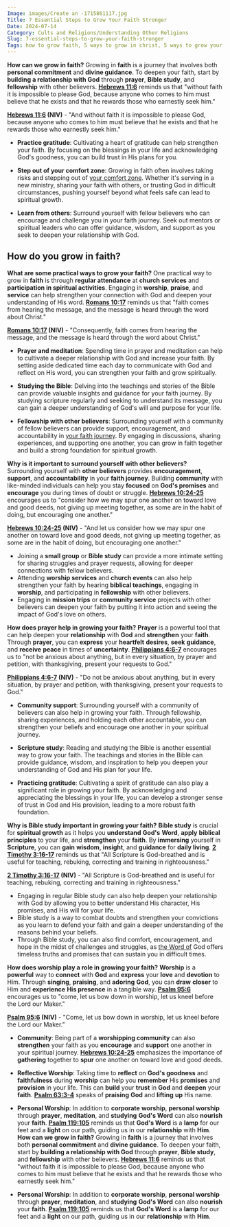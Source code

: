 ```yaml
---
Image: images/Create an -1715861117.jpg
Title: 7 Essential Steps to Grow Your Faith Stronger
Date: 2024-07-14
Category: Cults and Religions/Understanding Other Religions
Slug: 7-essential-steps-to-grow-your-faith-stronger
Tags: how to grow faith, 5 ways to grow in christ, 5 ways to grow your faith, how to grow your faith in god, how do you grow your faith, how to grow my faith, how to grow in your faith, how can we grow in faith, growing in faith, how to grow your faith, how do you grow in faith, how do we grow our faith, cults and religions, understanding other religions
---
```

**How can we grow in faith?**
Growing in **faith** is a journey that involves both **personal commitment** and **divine guidance**. To deepen your faith, start by **building a relationship with God** through **prayer**, **Bible study**, and **fellowship** with other believers. **[Hebrews 11:6](https://www.bibleref.com/Hebrews/11/Hebrews-11-6.html)** reminds us that "without faith it is impossible to please God, because anyone who comes to him must believe that he exists and that he rewards those who earnestly seek him."

**[Hebrews 11:6](https://www.bibleref.com/Hebrews/11/Hebrews-11-6.html) (NIV)** - "And without faith it is impossible to please God, because anyone who comes to him must believe that he exists and that he rewards those who earnestly seek him."

- **Practice gratitude**: Cultivating a heart of gratitude can help strengthen your faith. By focusing on the blessings in your life and acknowledging God's goodness, you can build trust in His plans for you.

- **Step out of your comfort zone**: Growing in faith often involves taking risks and stepping out of [your comfort zone](/powerful-prayer-for-christian-new-beginnings-find-hope-and-renewal). Whether it's serving in a new ministry, sharing your faith with others, or trusting God in difficult circumstances, pushing yourself beyond what feels safe can lead to spiritual growth.

- **Learn from others**: Surround yourself with fellow believers who can encourage and challenge you in your faith journey. Seek out mentors or spiritual leaders who can offer guidance, wisdom, and support as you seek to deepen your relationship with God.

## How do you grow in faith?

**What are some practical ways to grow your faith?**
One practical way to grow in **faith** is through **regular attendance** at **church services** and **participation in spiritual activities**. Engaging in **worship**, **praise**, and **service** can help strengthen your connection with God and deepen your understanding of His word. **[Romans 10:17](https://www.bibleref.com/Romans/10/Romans-10-17.html)** reminds us that "faith comes from hearing the message, and the message is heard through the word about Christ."

**[Romans 10:17](https://www.bibleref.com/Romans/10/Romans-10-17.html) (NIV)** - "Consequently, faith comes from hearing the message, and the message is heard through the word about Christ."

- **Prayer and meditation**: Spending time in prayer and meditation can help to cultivate a deeper relationship with God and increase your faith. By setting aside dedicated time each day to communicate with God and reflect on His word, you can strengthen your faith and grow spiritually.

- **Studying the Bible**: Delving into the teachings and stories of the Bible can provide valuable insights and guidance for your faith journey. By studying scripture regularly and seeking to understand its message, you can gain a deeper understanding of God's will and purpose for your life.

- **Fellowship with other believers**: Surrounding yourself with a community of fellow believers can provide support, encouragement, and accountability in [your faith journey](/the-ultimate-guide-to-bible-study-booklets-for-adult-christian-education). By engaging in discussions, sharing experiences, and supporting one another, you can grow in faith together and build a strong foundation for spiritual growth.

**Why is it important to surround yourself with other believers?**
Surrounding yourself with **other believers** provides **encouragement**, **support**, and **accountability** in your **faith journey**. Building **community** with like-minded individuals can help you stay **focused** on **God's promises** and **encourage** you during times of doubt or struggle. **[Hebrews 10:24-25](https://www.bibleref.com/Hebrews/10/Hebrews-10-24.html)** encourages us to "consider how we may spur one another on toward love and good deeds, not giving up meeting together, as some are in the habit of doing, but encouraging one another."

**[Hebrews 10:24-25](https://www.bibleref.com/Hebrews/10/Hebrews-10-24.html) (NIV)** - "And let us consider how we may spur one another on toward love and good deeds, not giving up meeting together, as some are in the habit of doing, but encouraging one another."

- Joining a **small group** or **Bible study** can provide a more intimate setting for sharing struggles and prayer requests, allowing for deeper connections with fellow believers.
- Attending **worship services** and **church events** can also help strengthen your faith by hearing **biblical teachings**, engaging in **worship**, and participating in **fellowship** with other believers.
- Engaging in **mission trips** or **community service** projects with other believers can deepen your faith by putting it into action and seeing the impact of God's love on others.

**How does **prayer** help in growing your faith?**
**Prayer** is a powerful tool that can help deepen your **relationship** with **God** and **strengthen** your **faith**. Through **prayer**, you can **express** your **heartfelt** **desires**, **seek** **guidance**, and **receive** **peace** in times of **uncertainty**. **[Philippians 4:6-7](https://www.bibleref.com/Philippians/4/Philippians-4-6.html)** encourages us to "not be anxious about anything, but in every situation, by prayer and petition, with thanksgiving, present your requests to God."

**[Philippians 4:6-7](https://www.bibleref.com/Philippians/4/Philippians-4-6.html) (NIV)** - "Do not be anxious about anything, but in every situation, by prayer and petition, with thanksgiving, present your requests to God."

- **Community support**: Surrounding yourself with a community of believers can also help in growing your faith. Through fellowship, sharing experiences, and holding each other accountable, you can strengthen your beliefs and encourage one another in your spiritual journey.

- **Scripture study**: Reading and studying the Bible is another essential way to grow your faith. The teachings and stories in the Bible can provide guidance, wisdom, and inspiration to help you deepen your understanding of God and His plan for your life.

- **Practicing gratitude**: Cultivating a spirit of gratitude can also play a significant role in growing your faith. By acknowledging and appreciating the blessings in your life, you can develop a stronger sense of trust in God and His provision, leading to a more robust faith foundation.

**Why is **Bible study** important in growing your faith?**
**Bible study** is crucial for **spiritual growth** as it helps you **understand** **God's** **Word**, **apply** **biblical** **principles** to your life, and **strengthen** your **faith**. By **immersing** yourself in **Scripture**, you can **gain** **wisdom**, **insight**, and **guidance** for **daily living**. **[2 Timothy 3:16-17](https://www.bibleref.com/2-Timothy/3/2-Timothy-3-16.html)** reminds us that "All Scripture is God-breathed and is useful for teaching, rebuking, correcting and training in righteousness."

**[2 Timothy 3:16-17](https://www.bibleref.com/2-Timothy/3/2-Timothy-3-16.html) (NIV)** - "All Scripture is God-breathed and is useful for teaching, rebuking, correcting and training in righteousness."

- Engaging in regular Bible study can also help deepen your relationship with God by allowing you to better understand His character, His promises, and His will for your life.
- Bible study is a way to combat doubts and strengthen your convictions as you learn to defend your faith and gain a deeper understanding of the reasons behind your beliefs.
- Through Bible study, you can also find comfort, encouragement, and hope in the midst of challenges and struggles, as [the Word of](/top-50-spiritual-weapons-for-warfare-a-biblical-guide-for-christian-warriors) God offers timeless truths and promises that can sustain you in difficult times.

**How does **worship** play a role in growing your faith?**
**Worship** is a **powerful** way to **connect** with **God** and **express** your **love** and **devotion** to Him. Through **singing**, **praising**, and **adoring** **God**, you can **draw** **closer** to Him and **experience** **His presence** in a tangible way. **[Psalm 95:6](https://www.bibleref.com/Psalm/95/Psalm-95-6.html)** encourages us to "come, let us bow down in worship, let us kneel before the Lord our Maker."

**[Psalm 95:6](https://www.bibleref.com/Psalm/95/Psalm-95-6.html) (NIV)** - "Come, let us bow down in worship, let us kneel before the Lord our Maker."

- **Community**: Being part of a **worshipping community** can also **strengthen** your faith as you **encourage** and **support** one another in your spiritual journey. **[Hebrews 10:24-25](https://www.bibleref.com/Hebrews/10/Hebrews-10-24.html)** emphasizes the importance of **gathering** together to **spur** one another on toward love and good deeds.

- **Reflective Worship**: Taking time to **reflect** on **God's goodness** and **faithfulness** during **worship** can help you **remember** His **promises** and **provision** in your life. This can **build** your **trust** in **God** and **deepen** your **faith**. **[Psalm 63:3-4](https://www.bibleref.com/Psalm/63/Psalm-63-3.html)** speaks of **praising** **God** and **lifting** **up** His name.

- **Personal Worship**: In addition to **corporate** **worship**, **personal worship** through **prayer**, **meditation**, and **studying** **God's Word** can also **nourish** your **faith**. **[Psalm 119:105](https://www.bibleref.com/Psalm/119/Psalm-119-105.html)** reminds us that **God's Word** is a **lamp** for our feet and a **light** on our path, guiding us in our **relationship** with **Him**.
**How can we grow in faith?**
Growing in **faith** is a journey that involves both **personal commitment** and **divine guidance**. To deepen your faith, start by **building a relationship with God** through **prayer**, **Bible study**, and **fellowship** with other believers. **[Hebrews 11:6](https://www.bibleref.com/Hebrews/11/Hebrews-11-6.html)** reminds us that "without faith it is impossible to please God, because anyone who comes to him must believe that he exists and that he rewards those who earnestly seek him."

- **Personal Worship**: In addition to **corporate** **worship**, **personal worship** through **prayer**, **meditation**, and **studying** **God's Word** can also **nourish** your **faith**. **[Psalm 119:105](https://www.bibleref.com/Psalm/119/Psalm-119-105.html)** reminds us that **God's Word** is a **lamp** for our feet and a **light** on our path, guiding us in our **relationship** with **Him**.
